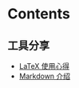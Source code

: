 # Contents

## 工具分享

* [LaTeX 使用心得](/tools_sharing/latex/latex.md)
* [Markdown 介绍](/tools_sharing/markdown/README.md)
